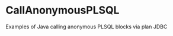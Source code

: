 CallAnonymousPLSQL
==================

Examples of Java calling anonymous PLSQL blocks via plan JDBC